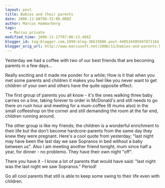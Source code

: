 ```yaml
---
layout: post
title: Babies and their parents
date: 2006-11-08T06:33:00.000Z
author: Marcus Hammarberg
tags:
  - Marcus private
modified_time: 2006-11-17T07:06:13.466Z
blogger_id: tag:blogger.com,1999:blog-36533086.post-440534495947871164
blogger_orig_url: http://www.marcusoft.net/2006/11/babies-and-parents.html
---
```


Yesterday
we had a coffee with two of our best friends that are becoming parents
in a few days...

Really exciting and it made me ponder for a while;
How is it that when you met some parents and children it makes you feel
like you never want to get children of your own and others have the
quite opposite effect.

The first group of parents you all know - it's the ones walking three
baby carries on a line, taking forever to order in McDonald's and still
needs to go there on rush hour and meeting for a mum-coffee (6 mums
also) in the small coffeeshop on the corner and still demanding the room
at the far end, children running around.

The other group is like my friends; the children is a wonderful
enrichment to their life but the don't become hardcore-parents from the
same day they knew they were pregnant. Here's a cool quote from
yesterday; "last night may have been the last day we saw Sopranos in bed
without a baby between us". Also I am meeting another friend tonight,
mum since half a year, for dinner - no problemo. They have their own
night "off".

There you have it - I know a lot of parents that would have said: "last
night was the last night we saw Sopranos." Period!

Go all cool parents that still is able to keep some swing to their life
even with children.
